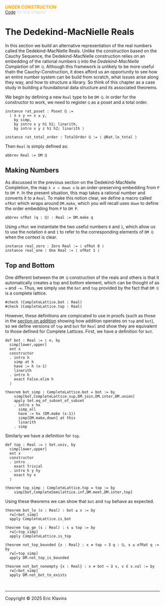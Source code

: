 
<div style='display:none'>
--  Copyright (C) 2025  Eric Klavins
--
--  This program is free software: you can redistribute it and/or modify
--  it under the terms of the GNU General Public License as published by
--  the Free Software Foundation, either version 3 of the License, or
--  (at your option) any later version.   
</div>

<span style='color: orange'>***UNDER CONSTRUCTION***</span><br>
<span style='color: lightgray; font-size: 10pt'><a href='https://github.com/klavins/LeanBook/blob/main/main/../LeanBook/Chapters/Ordering/Reals.lean'>Code</a> for this chapter</span>
 # The Dedekind-MacNielle Reals

In this section we build an alternative representation of the real numbers called the Dedekind-MacNielle Reals. Unlike the construction based on the Cauchy Sequence, the Dedekind-MacNielle construction relies on an embedding of the rational numbers `ℚ` into the _Dedekind-MacNielle Completion_ of `DM ℚ`. Although this framework is unlikely to be more useful thatn the Cauchy-Construction, it does afford us an opportunity to see how an entire number system can be build from scratch, what issues arise along they way, and how to structure a library. So think of this chapter as a case study in building a foundational data structure and its associated theorems.

We begin by defining a new `Real` type to be `DM ℚ`. in order for the constructor to work, we need to register `ℚ` as a poset and a total order. 
```lean
instance rat_poset : Poset ℚ :=
  ⟨ λ x y => x ≤ y,
    by simp,
    by intro x y h1 h2; linarith,
    by intro x y z h1 h2; linarith ⟩

instance rat_total_order : TotalOrder ℚ := ⟨ @Rat.le_total ⟩
```
 Then `Real` is simply defined as: 
```lean
abbrev Real := DM ℚ
```
 ## Making Numbers

As discussed in the previous section on the Dedekind-MacNielle Completion, the map `λ x → down x` is an order-preserving embedding from `P` to `DM P`. In the present situation, this map takes a rational number and converts it to a `Real`. To make this notion clear, we define a macro called `ofRat` which wraps around `DM.make`, which you will recall uses `down` to define the order embedding from `P` to `DM P`. 
```lean
abbrev ofRat (q : ℚ) : Real := DM.make q
```
 Using `ofRat` we instantiate the two useful numbers `0` and `1`, which allow us to use the notation `0` and `1` to refer to the corresponding elements of `DM ℚ` when the context is clear. 
```lean
instance real_zero : Zero Real := ⟨ ofRat 0 ⟩
instance real_one : One Real := ⟨ ofRat 1 ⟩
```
 ## Top and Bottom

One different between the `DM ℚ` construction of the reals and others is that it automatically creates a top and bottom element, which can be thought of as `∞` and `-∞`. Thus, we simply use the `bot` and `top` provided by the fact that `DM ℚ` is a complete lattice. 
```lean
#check (CompleteLattice.bot : Real)
#check (CompleteLattice.top : Real)
```
 However, these definitions are compicated to use in proofs (such as those in the [section on addition](./RealAdd.md) showing how addition operates on `top` and `bot`), so we define versions of `top` and `bot` for `Real` and show they are equivalent to those defined for Complete Lattices. First, we have a definition for `bot`. 
```lean
def bot : Real := ⟨ ∅, by
  simp[lower,upper]
  ext x
  constructor
  . intro h
    simp at h
    have := h (x-1)
    linarith
  . intro h
    exact False.elim h
  ⟩

theorem bot_simp : CompleteLattice.bot = bot := by
    simp[bot,CompleteLattice.sup,DM.join,DM.inter,DM.union]
    apply Set.eq_of_subset_of_subset
    . intro x hx
      simp_all
      have := hx (DM.make (x-1))
      simp[DM.make,down] at this
      linarith
    . simp
```
 Similarly we have a definition for `top`. 
```lean
def top : Real := ⟨ Set.univ, by
  simp[lower,upper]
  ext x
  constructor
  . intro _
    exact trivial
  . intro h y hy
    exact hy x
  ⟩

theorem top_simp : CompleteLattice.top = top := by
    simp[bot,CompleteSemilattice.inf,DM.meet,DM.inter,top]
```
 Using these theorems we can show that `bot` and `top` behave as expected. 
```lean
theorem bot_le (x : Real) : bot ≤ x := by
  rw[←bot_simp]
  apply CompleteLattice.is_bot

theorem top_ge (s : Real) : s ≤ top := by
  rw[←top_simp]
  apply CompleteLattice.is_top

theorem not_top_bounded {x : Real} : x ≠ top → ∃ q : ℚ, x ≤ ofRat q := by
  rw[←top_simp]
  apply DM.not_top_is_bounded

theorem not_bot_nonempty {x : Real} : x ≠ bot → ∃ v, v ∈ x.val := by
  rw[←bot_simp]
  apply DM.not_bot_to_exists
```

<div style='height=50px'>&nbsp;</div><hr>
Copyright © 2025 Eric Klavins
